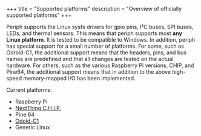 +++
title = "Supported platforms"
description = "Overview of officially supported platforms"
+++

Periph supports the Linux sysfs drivers for gpio pins, I²C buses, SPI buses,
LEDs, and thermal sensors. This means that periph supports most **any Linux
platform**. It is tested to be compatible to Windows. In addition, periph has
special support for a small number of platforms. For some, such as Odroid-C1,
the additional support means that the headers, pins, and bus names are
predefined and that all changes are tested on the actual hardware. For others,
such as the various Raspberry Pi versions, CHIP, and Pine64, the additional
support means that in addition to the above high-speed memory-mapped I/O has
been implemented.

Current platforms:

- Raspberry Pi
- [NextThing C.H.I.P.](chip)
- Pine 64
- [Odoid-C1](odroid-c1/)
- Generic Linux
